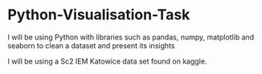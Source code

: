 # Python-Visualisation-Task
I will be using Python with libraries such as pandas, numpy, matplotlib and seaborn to clean a dataset and present its insights


I will be using a Sc2 IEM Katowice data set found on kaggle.
